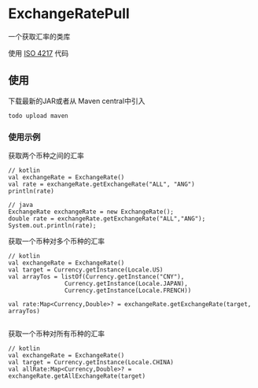 # ExchangeRatePull

一个获取汇率的类库

使用 [ISO 4217](https://en.wikipedia.org/wiki/ISO_4217) 代码

## 使用

下载最新的JAR或者从 Maven central中引入
```
todo upload maven
```

### 使用示例


获取两个币种之间的汇率

```
// kotlin
val exchangeRate = ExchangeRate()
val rate = exchangeRate.getExchangeRate("ALL", "ANG")
println(rate)

```
```
// java
ExchangeRate exchangeRate = new ExchangeRate();
double rate = exchangeRate.getExchangeRate("ALL","ANG");
System.out.println(rate);

```


获取一个币种对多个币种的汇率

```
// kotlin
val exchangeRate = ExchangeRate()
val target = Currency.getInstance(Locale.US)
val arrayTos = listOf(Currency.getInstance("CNY"),
                Currency.getInstance(Locale.JAPAN),
                Currency.getInstance(Locale.FRENCH))

val rate:Map<Currency,Double>? = exchangeRate.getExchangeRate(target, arrayTos)
 
```

获取一个币种对所有币种的汇率


```
// kotlin
val exchangeRate = ExchangeRate()
val target = Currency.getInstance(Locale.CHINA)
val allRate:Map<Currency,Double>? = exchangeRate.getAllExchangeRate(target)

```
